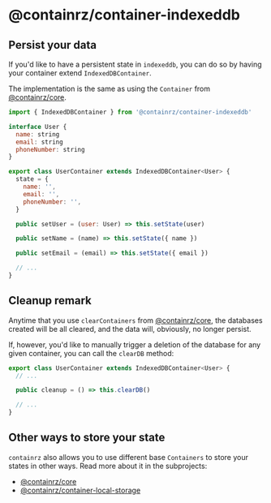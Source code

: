 # @containrz/container-indexeddb

## Persist your data

If you'd like to have a persistent state in `indexeddb`, you can do so by having your container extend `IndexedDBContainer`.

The implementation is the same as using the `Container` from [@containrz/core](../containrz-core).

```js
import { IndexedDBContainer } from '@containrz/container-indexeddb'

interface User {
  name: string
  email: string
  phoneNumber: string
}

export class UserContainer extends IndexedDBContainer<User> {
  state = {
    name: '',
    email: '',
    phoneNumber: '',
  }

  public setUser = (user: User) => this.setState(user)

  public setName = (name) => this.setState({ name })

  public setEmail = (email) => this.setState({ email })

  // ...
}
```

## Cleanup remark

Anytime that you use `clearContainers` from [@containrz/core](../containrz-core), the databases created will be all cleared, and the data will, obviously, no longer persist.

If, however, you'd like to manually trigger a deletion of the database for any given container, you can call the `clearDB` method:

```js
export class UserContainer extends IndexedDBContainer<User> {
  // ...

  public cleanup = () => this.clearDB()

  // ...
}
```

## Other ways to store your state

`containrz` also allows you to use different base `Containers` to store your states in other ways. Read more about it in the subprojects:

- [@containrz/core](../containrz-core)
- [@containrz/container-local-storage](../containrz-container-local-storage)
